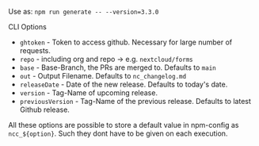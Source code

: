 Use as:
`npm run generate -- --version=3.3.0`

CLI Options
- `ghtoken` - Token to access github. Necessary for large number of requests.
- `repo` - including org and repo -> e.g. `nextcloud/forms`
- `base` - Base-Branch, the PRs are merged to. Defaults to `main`
- `out` - Output Filename. Defaults to `nc_changelog.md`
- `releaseDate` - Date of the new release. Defaults to today's date.
- `version` - Tag-Name of upcoming release.
- `previousVersion` - Tag-Name of the previous release. Defaults to latest Github release.

All these options are possible to store a default value in npm-config as `ncc_${option}`. Such they dont have to be given on each execution.